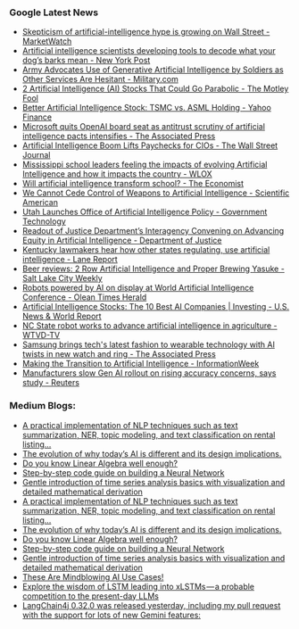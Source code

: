 ### Google Latest News
<!-- GOOGLE-NEWS-CONTENT:START -->

- [Skepticism of artificial-intelligence hype is growing on Wall Street - MarketWatch](https://news.google.com/rss/articles/CBMiiQFodHRwczovL3d3dy5tYXJrZXR3YXRjaC5jb20vc3Rvcnkvd2FsbC1zdHJlZXQtaXMtYmVjb21pbmctbW9yZS1za2VwdGljYWwtb2YtYXJ0aWZpY2lhbC1pbnRlbGxpZ2VuY2UtaHlwZS1oZWxwaW5nLXRvLXBvd2VyLXN0b2Nrcy05ODNhYTVjYdIBjQFodHRwczovL3d3dy5tYXJrZXR3YXRjaC5jb20vYW1wL3N0b3J5L3dhbGwtc3RyZWV0LWlzLWJlY29taW5nLW1vcmUtc2tlcHRpY2FsLW9mLWFydGlmaWNpYWwtaW50ZWxsaWdlbmNlLWh5cGUtaGVscGluZy10by1wb3dlci1zdG9ja3MtOTgzYWE1Y2E?oc=5)
- [Artificial intelligence scientists developing tools to decode what your dog’s barks mean - New York Post](https://news.google.com/rss/articles/CBMie2h0dHBzOi8vbnlwb3N0LmNvbS8yMDI0LzA3LzA5L3RlY2gvYXJ0aWZpY2lhbC1pbnRlbGxpZ2VuY2Utc2NpZW50aXN0cy1kZXZlbG9waW5nLXRvb2xzLXRvLWRlY29kZS13aGF0LXlvdXItZG9ncy1iYXJrcy1tZWFuL9IBAA?oc=5)
- [Army Advocates Use of Generative Artificial Intelligence by Soldiers as Other Services Are Hesitant - Military.com](https://news.google.com/rss/articles/CBMikQFodHRwczovL3d3dy5taWxpdGFyeS5jb20vZGFpbHktbmV3cy8yMDI0LzA3LzA5L2FybXktYWR2b2NhdGVzLXVzZS1vZi1nZW5lcmF0aXZlLWFydGlmaWNpYWwtaW50ZWxsaWdlbmNlLXNvbGRpZXJzLW90aGVyLXNlcnZpY2VzLWFyZS1oZXNpdGFudC5odG1s0gGVAWh0dHBzOi8vd3d3Lm1pbGl0YXJ5LmNvbS9kYWlseS1uZXdzLzIwMjQvMDcvMDkvYXJteS1hZHZvY2F0ZXMtdXNlLW9mLWdlbmVyYXRpdmUtYXJ0aWZpY2lhbC1pbnRlbGxpZ2VuY2Utc29sZGllcnMtb3RoZXItc2VydmljZXMtYXJlLWhlc2l0YW50Lmh0bWw_YW1w?oc=5)
- [2 Artificial Intelligence (AI) Stocks That Could Go Parabolic - The Motley Fool](https://news.google.com/rss/articles/CBMiXGh0dHBzOi8vd3d3LmZvb2wuY29tL2ludmVzdGluZy8yMDI0LzA3LzEwLzItYXJ0aWZpY2lhbC1pbnRlbGxpZ2VuY2UtYWktc3RvY2tzLXRoYXQtY291bGQtZ28v0gEA?oc=5)
- [Better Artificial Intelligence Stock: TSMC vs. ASML Holding - Yahoo Finance](https://news.google.com/rss/articles/CBMiV2h0dHBzOi8vZmluYW5jZS55YWhvby5jb20vbmV3cy9iZXR0ZXItYXJ0aWZpY2lhbC1pbnRlbGxpZ2VuY2Utc3RvY2stdHNtYy0xMzE1MDA4MzEuaHRtbNIBAA?oc=5)
- [Microsoft quits OpenAI board seat as antitrust scrutiny of artificial intelligence pacts intensifies - The Associated Press](https://news.google.com/rss/articles/CBMiZGh0dHBzOi8vYXBuZXdzLmNvbS9hcnRpY2xlL21pY3Jvc29mdC1vcGVuYWktYXJ0aWZpY2lhbC1pbnRlbGxpZ2VuY2UtYjViOTFhY2NjNjBhZGE1MDgyNzhmYzExNTJjZWQxODbSAQA?oc=5)
- [Artificial Intelligence Boom Lifts Paychecks for CIOs - The Wall Street Journal](https://news.google.com/rss/articles/CBMiW2h0dHBzOi8vd3d3Lndzai5jb20vYXJ0aWNsZXMvYXJ0aWZpY2lhbC1pbnRlbGxpZ2VuY2UtYm9vbS1saWZ0cy1wYXljaGVja3MtZm9yLWNpb3MtZTE1MjdlYWLSAQA?oc=5)
- [Mississippi school leaders feeling the impacts of evolving Artificial Intelligence and how it impacts the country - WLOX](https://news.google.com/rss/articles/CBMigwFodHRwczovL3d3dy53bG94LmNvbS8yMDI0LzA3LzA5L21pc3Npc3NpcHBpLXNjaG9vbC1sZWFkZXJzLWZlZWxpbmctaW1wYWN0cy1ldm9sdmluZy1hcnRpZmljaWFsLWludGVsbGlnZW5jZS1ob3ctaXQtaW1wYWN0cy1jb3VudHJ5L9IBkgFodHRwczovL3d3dy53bG94LmNvbS8yMDI0LzA3LzA5L21pc3Npc3NpcHBpLXNjaG9vbC1sZWFkZXJzLWZlZWxpbmctaW1wYWN0cy1ldm9sdmluZy1hcnRpZmljaWFsLWludGVsbGlnZW5jZS1ob3ctaXQtaW1wYWN0cy1jb3VudHJ5Lz9vdXRwdXRUeXBlPWFtcA?oc=5)
- [Will artificial intelligence transform school? - The Economist](https://news.google.com/rss/articles/CBMiYWh0dHBzOi8vd3d3LmVjb25vbWlzdC5jb20vc3BlY2lhbC1yZXBvcnQvMjAyNC8wNy8wNy93aWxsLWFydGlmaWNpYWwtaW50ZWxsaWdlbmNlLXRyYW5zZm9ybS1zY2hvb2zSAQA?oc=5)
- [We Cannot Cede Control of Weapons to Artificial Intelligence - Scientific American](https://news.google.com/rss/articles/CBMiaGh0dHBzOi8vd3d3LnNjaWVudGlmaWNhbWVyaWNhbi5jb20vYXJ0aWNsZS93ZS1jYW5ub3QtY2VkZS1jb250cm9sLW9mLXdlYXBvbnMtdG8tYXJ0aWZpY2lhbC1pbnRlbGxpZ2VuY2Uv0gEA?oc=5)
- [Utah Launches Office of Artificial Intelligence Policy - Government Technology](https://news.google.com/rss/articles/CBMiZmh0dHBzOi8vd3d3LmdvdnRlY2guY29tL2FydGlmaWNpYWwtaW50ZWxsaWdlbmNlL3V0YWgtbGF1bmNoZXMtb2ZmaWNlLW9mLWFydGlmaWNpYWwtaW50ZWxsaWdlbmNlLXBvbGljedIBAA?oc=5)
- [Readout of Justice Department’s Interagency Convening on Advancing Equity in Artificial Intelligence - Department of Justice](https://news.google.com/rss/articles/CBMie2h0dHBzOi8vd3d3Lmp1c3RpY2UuZ292L29wYS9wci9yZWFkb3V0LWp1c3RpY2UtZGVwYXJ0bWVudHMtaW50ZXJhZ2VuY3ktY29udmVuaW5nLWFkdmFuY2luZy1lcXVpdHktYXJ0aWZpY2lhbC1pbnRlbGxpZ2VuY2UtMNIBAA?oc=5)
- [Kentucky lawmakers hear how other states regulating, use artificial intelligence - Lane Report](https://news.google.com/rss/articles/CBMiemh0dHBzOi8vd3d3LmxhbmVyZXBvcnQuY29tLzE3NDkwNy8yMDI0LzA3L2tlbnR1Y2t5LWxhd21ha2Vycy1oZWFyLWhvdy1vdGhlci1zdGF0ZXMtcmVndWxhdGluZy11c2UtYXJ0aWZpY2lhbC1pbnRlbGxpZ2VuY2Uv0gEA?oc=5)
- [Beer reviews: 2 Row Artificial Intelligence and Proper Brewing Yasuke - Salt Lake City Weekly](https://news.google.com/rss/articles/CBMieWh0dHBzOi8vd3d3LmNpdHl3ZWVrbHkubmV0L3V0YWgvYmVlci1yZXZpZXdzLTItcm93LWFydGlmaWNpYWwtaW50ZWxsaWdlbmNlLWFuZC1wcm9wZXItYnJld2luZy15YXN1a2UvQ29udGVudD9vaWQ9MjE3NTEwMDXSAQA?oc=5)
- [Robots powered by AI on display at World Artificial Intelligence Conference - Olean Times Herald](https://news.google.com/rss/articles/CBMinAFodHRwczovL3d3dy5vbGVhbnRpbWVzaGVyYWxkLmNvbS9yb2JvdHMtcG93ZXJlZC1ieS1haS1vbi1kaXNwbGF5LWF0LXdvcmxkLWFydGlmaWNpYWwtaW50ZWxsaWdlbmNlLWNvbmZlcmVuY2UvdmlkZW9fMTg3MWU5Y2ItMTY2MS01NzU1LTgzY2QtMmVhNmYwYjcxZjFmLmh0bWzSAQA?oc=5)
- [Artificial Intelligence Stocks: The 10 Best AI Companies | Investing - U.S. News & World Report](https://news.google.com/rss/articles/CBMiY2h0dHBzOi8vbW9uZXkudXNuZXdzLmNvbS9pbnZlc3RpbmcvYXJ0aWNsZXMvYXJ0aWZpY2lhbC1pbnRlbGxpZ2VuY2Utc3RvY2tzLXRoZS0xMC1iZXN0LWFpLWNvbXBhbmllc9IBAA?oc=5)
- [NC State robot works to advance artificial intelligence in agriculture - WTVD-TV](https://news.google.com/rss/articles/CBMiV2h0dHBzOi8vYWJjMTEuY29tL3Bvc3Qvbm9ydGgtY2Fyb2xpbmEtc3RhdGUtcm9ib3Qtd29ya3MtYWR2YW5jZS1haS1hcnRpZmljaWFsLzE1MDQ5MzUzL9IBAA?oc=5)
- [Samsung brings tech's latest fashion to wearable technology with AI twists in new watch and ring - The Associated Press](https://news.google.com/rss/articles/CBMifGh0dHBzOi8vYXBuZXdzLmNvbS9hcnRpY2xlL3NhbXN1bmctYXJ0aWZpY2lhbC1pbnRlbGxpZ2VuY2Utc21hcnR3YXRjaGVzLXNtYXJ0LXJpbmctd2VhcmFibGUtY2RhY2RhOTk5NWRjYTU3OTk4NzU3NDkxNWQyMDYxZmTSAQA?oc=5)
- [Making the Transition to Artificial Intelligence - InformationWeek](https://news.google.com/rss/articles/CBMiXmh0dHBzOi8vd3d3LmluZm9ybWF0aW9ud2Vlay5jb20vaXQtbGVhZGVyc2hpcC9tYWtpbmctdGhlLXRyYW5zaXRpb24tdG8tYXJ0aWZpY2lhbC1pbnRlbGxpZ2VuY2XSAQA?oc=5)
- [Manufacturers slow Gen AI rollout on rising accuracy concerns, says study - Reuters](https://news.google.com/rss/articles/CBMijAFodHRwczovL3d3dy5yZXV0ZXJzLmNvbS90ZWNobm9sb2d5L2FydGlmaWNpYWwtaW50ZWxsaWdlbmNlL21hbnVmYWN0dXJlcnMtc2xvdy1nZW4tYWktcm9sbG91dC1yaXNpbmctYWNjdXJhY3ktY29uY2VybnMtc2F5cy1zdHVkeS0yMDI0LTA3LTEwL9IBAA?oc=5)<!-- GOOGLE-NEWS-CONTENT:END -->

### Medium Blogs:
<!-- MEDIUM-CONTENT:START -->

- [A practical implementation of NLP techniques such as text summarization, NER, topic modeling, and text classification on rental listing…](https://medium.com/towards-data-science/nlp-text-summarization-and-keyword-extraction-on-property-rental-listings-part-1-f1b760cc7bbb?source=topic_portal_recommended_stories---------0-84----------machine_learning----------53a6495f_d373_44d5_8eb5_39e35e1ee4e8-------)
- [The evolution of why today’s AI is different and its design implications.](https://medium.com/user-experience-design-1/intuitively-explained-what-changed-with-ai-today-1a9e45c2530a?source=topic_portal_recommended_stories---------1-107----------machine_learning----------53a6495f_d373_44d5_8eb5_39e35e1ee4e8-------)
- [Do you know Linear Algebra well enough?](https://medium.com/bitgrit-data-science-publication/linear-algebra-concepts-every-data-scientist-should-know-18b00bd453dd?source=topic_portal_recommended_stories---------2-85----------machine_learning----------53a6495f_d373_44d5_8eb5_39e35e1ee4e8-------)
- [Step-by-step code guide on building a Neural Network](https://medium.com/towards-data-science/implementing-neural-networks-in-tensorflow-and-pytorch-3c1f097e412a?source=topic_portal_recommended_stories---------3-84----------machine_learning----------53a6495f_d373_44d5_8eb5_39e35e1ee4e8-------)
- [Gentle introduction of time series analysis basics with visualization and detailed mathematical derivation](https://medium.com/intuition/statistics-time-series-analysis-compilation-of-the-fundamental-concepts-7c3799953a0b?source=topic_portal_recommended_stories---------4-107----------machine_learning----------53a6495f_d373_44d5_8eb5_39e35e1ee4e8-------)
- [A practical implementation of NLP techniques such as text summarization, NER, topic modeling, and text classification on rental listing…](https://medium.com/towards-data-science/nlp-text-summarization-and-keyword-extraction-on-property-rental-listings-part-1-f1b760cc7bbb?source=topic_portal_recommended_stories---------0-84----------machine_learning----------53a6495f_d373_44d5_8eb5_39e35e1ee4e8-------)
- [The evolution of why today’s AI is different and its design implications.](https://medium.com/user-experience-design-1/intuitively-explained-what-changed-with-ai-today-1a9e45c2530a?source=topic_portal_recommended_stories---------1-107----------machine_learning----------53a6495f_d373_44d5_8eb5_39e35e1ee4e8-------)
- [Do you know Linear Algebra well enough?](https://medium.com/bitgrit-data-science-publication/linear-algebra-concepts-every-data-scientist-should-know-18b00bd453dd?source=topic_portal_recommended_stories---------2-85----------machine_learning----------53a6495f_d373_44d5_8eb5_39e35e1ee4e8-------)
- [Step-by-step code guide on building a Neural Network](https://medium.com/towards-data-science/implementing-neural-networks-in-tensorflow-and-pytorch-3c1f097e412a?source=topic_portal_recommended_stories---------3-84----------machine_learning----------53a6495f_d373_44d5_8eb5_39e35e1ee4e8-------)
- [Gentle introduction of time series analysis basics with visualization and detailed mathematical derivation](https://medium.com/intuition/statistics-time-series-analysis-compilation-of-the-fundamental-concepts-7c3799953a0b?source=topic_portal_recommended_stories---------4-107----------machine_learning----------53a6495f_d373_44d5_8eb5_39e35e1ee4e8-------)
- [These Are Mindblowing AI Use Cases!](https://medium.com/the-generator/top-20-gpt-4o-use-cases-that-actually-improve-your-everyday-life-c136f2c802d2?source=topic_portal_recommended_stories---------5-85----------machine_learning----------53a6495f_d373_44d5_8eb5_39e35e1ee4e8-------)
- [Explore the wisdom of LSTM leading into xLSTMs — a probable competition to the present-day LLMs](https://medium.com/towards-data-science/deep-dive-into-lstms-xlstms-by-hand-️-c33e638bebb1?source=topic_portal_recommended_stories---------6-84----------machine_learning----------53a6495f_d373_44d5_8eb5_39e35e1ee4e8-------)
- [LangChain4j 0.32.0 was released yesterday, including my pull request with the support for lots of new Gemini features:](https://medium.com/google-cloud/latest-gemini-features-support-in-langchain4j-0-32-0-732791e4c34c?source=topic_portal_recommended_stories---------7-107----------machine_learning----------53a6495f_d373_44d5_8eb5_39e35e1ee4e8-------)<!-- MEDIUM-CONTENT:END -->
